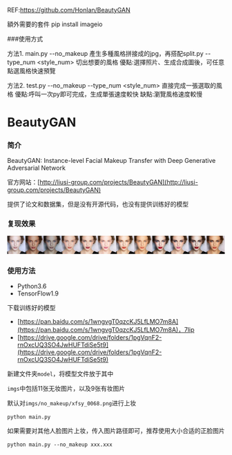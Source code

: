 REF:https://github.com/Honlan/BeautyGAN

額外需要的套件
pip install imageio



###使用方式


方法1.  main.py --no_makeup <path>  產生多種風格拼接成的jpg，再搭配split.py --type_num <style_num> 切出想要的風格
       優點:選擇照片、生成合成圖後，可任意點選風格快速預覽
  
  
方法2.  test.py --no_makeup <path> --type_num <style_num> 直接完成一張選取的風格
       優點:呼叫一次py即可完成，生成單張速度較快
       缺點:瀏覽風格速度較慢






# BeautyGAN

### 简介

BeautyGAN: Instance-level Facial Makeup Transfer with Deep Generative Adversarial Network

官方网站：[http://liusi-group.com/projects/BeautyGAN](http://liusi-group.com/projects/BeautyGAN)

提供了论文和数据集，但是没有开源代码，也没有提供训练好的模型

### 复现效果

![](result.jpg)

### 使用方法

- Python3.6
- TensorFlow1.9

下载训练好的模型

- [https://pan.baidu.com/s/1wngvgT0qzcKJ5LfLMO7m8A](https://pan.baidu.com/s/1wngvgT0qzcKJ5LfLMO7m8A)，7lip
- [https://drive.google.com/drive/folders/1pgVqnF2-rnOxcUQ3SO4JwHUFTdiSe5t9](https://drive.google.com/drive/folders/1pgVqnF2-rnOxcUQ3SO4JwHUFTdiSe5t9)

新建文件夹`model`，将模型文件放于其中

`imgs`中包括11张无妆图片，以及9张有妆图片

默认对`imgs/no_makeup/xfsy_0068.png`进行上妆

```
python main.py
```

如果需要对其他人脸图片上妆，传入图片路径即可，推荐使用大小合适的正脸图片

```
python main.py --no_makeup xxx.xxx
```
